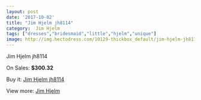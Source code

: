 ```yaml
---
layout: post
date: '2017-10-02'
title: "Jim Hjelm jh8114"
category:  Jim Hjelm
tags: ["dresses","bridesmaid","little","hjelm","unique"]
image: http://img.hectodress.com/10129-thickbox_default/jim-hjelm-jh8114.jpg
---
```

Jim Hjelm jh8114

On Sales: **$300.32**
<a href="https://www.hectodress.com/-jim-hjelm/5034-jim-hjelm-jh8114.html"><amp-img layout="responsive" width="600" height="600" src="//img.hectodress.com/10129-thickbox_default/jim-hjelm-jh8114.jpg" alt="Jim Hjelm jh8114 0" /></a>
<a href="https://www.hectodress.com/-jim-hjelm/5034-jim-hjelm-jh8114.html"><amp-img layout="responsive" width="600" height="600" src="//img.hectodress.com/10132-thickbox_default/jim-hjelm-jh8114.jpg" alt="Jim Hjelm jh8114 1" /></a>
<a href="https://www.hectodress.com/-jim-hjelm/5034-jim-hjelm-jh8114.html"><amp-img layout="responsive" width="600" height="600" src="//img.hectodress.com/10131-thickbox_default/jim-hjelm-jh8114.jpg" alt="Jim Hjelm jh8114 2" /></a>
<a href="https://www.hectodress.com/-jim-hjelm/5034-jim-hjelm-jh8114.html"><amp-img layout="responsive" width="600" height="600" src="//img.hectodress.com/10130-thickbox_default/jim-hjelm-jh8114.jpg" alt="Jim Hjelm jh8114 3" /></a>

Buy it: [Jim Hjelm jh8114](https://www.hectodress.com/-jim-hjelm/5034-jim-hjelm-jh8114.html "Jim Hjelm jh8114")

View more: [ Jim Hjelm](https://www.hectodress.com/83--jim-hjelm " Jim Hjelm")